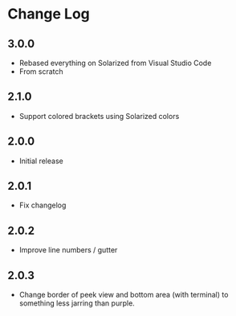 # Change Log

## 3.0.0
- Rebased everything on Solarized from Visual Studio Code
- From scratch

## 2.1.0
- Support colored brackets using Solarized colors

## 2.0.0
- Initial release

## 2.0.1
- Fix changelog

## 2.0.2
- Improve line numbers / gutter

## 2.0.3
- Change border of peek view and bottom area (with terminal) to something less jarring than purple.
